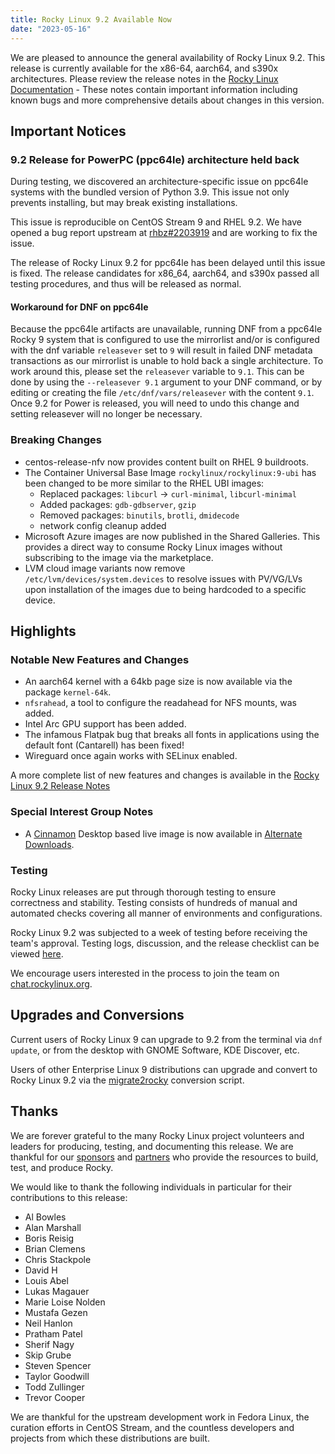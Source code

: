 ```yaml
---
title: Rocky Linux 9.2 Available Now
date: "2023-05-16"
---
```


We are pleased to announce the general availability of Rocky Linux 9.2. This release is currently available for the x86-64, aarch64, and s390x architectures. Please review the release notes in the [Rocky Linux Documentation](https://docs.rockylinux.org/release_notes/9_2) - These notes contain important information including known bugs and more comprehensive details about changes in this version.

## Important Notices

### 9.2 Release for PowerPC (ppc64le) architecture held back

During testing, we discovered an architecture-specific issue on ppc64le systems with the bundled version of Python 3.9. This issue not only prevents installing, but may break existing installations.

This issue is reproducible on CentOS Stream 9 and RHEL 9.2. We have opened a bug report upstream at [rhbz#2203919](https://bugzilla.redhat.com/show_bug.cgi?id=2203919) and are working to fix the issue.

The release of Rocky Linux 9.2 for ppc64le has been delayed until this issue is fixed. The release candidates for x86_64, aarch64, and s390x passed all testing procedures, and thus will be released as normal.

#### Workaround for DNF on ppc64le

Because the ppc64le artifacts are unavailable, running DNF from a ppc64le Rocky 9 system that is configured to use the mirrorlist and/or is configured with the dnf variable `releasever` set to `9` will result in failed DNF metadata transactions as our mirrorlist is unable to hold back a single architecture. To work around this, please set the `releasever` variable to `9.1`. This can be done by using the `--releasever 9.1` argument to your DNF command, or by editing or creating the file `/etc/dnf/vars/releasever` with the content `9.1`. Once 9.2 for Power is released, you will need to undo this change and setting releasever will no longer be necessary.

### Breaking Changes

- centos-release-nfv now provides content built on RHEL 9 buildroots.
- The Container Universal Base Image `rockylinux/rockylinux:9-ubi` has been changed to be more similar to the RHEL UBI images:
  - Replaced packages: `libcurl` -> `curl-minimal`, `libcurl-minimal`
  - Added packages: `gdb-gdbserver`, `gzip`
  - Removed packages: `binutils`, `brotli`, `dmidecode`
  - network config cleanup added
- Microsoft Azure images are now published in the Shared Galleries. This provides a direct way to consume Rocky Linux images without subscribing to the image via the marketplace.
- LVM cloud image variants now remove `/etc/lvm/devices/system.devices` to resolve issues with PV/VG/LVs upon installation of the images due to being hardcoded to a specific device.

## Highlights

### Notable New Features and Changes

- An aarch64 kernel with a 64kb page size is now available via the package `kernel-64k`.
- `nfsrahead`, a tool to configure the readahead for NFS mounts, was added.
- Intel Arc GPU support has been added.
- The infamous Flatpak bug that breaks all fonts in applications using the default font (Cantarell) has been fixed!
- Wireguard once again works with SELinux enabled.

A more complete list of new features and changes is available in the [Rocky Linux 9.2 Release Notes](https://docs.rockylinux.org/release_notes/9_2)

### Special Interest Group Notes

- A [Cinnamon](https://github.com/linuxmint/Cinnamon) Desktop based live image is now available in [Alternate Downloads](https://rockylinux.org/alternative-images).

### Testing

Rocky Linux releases are put through thorough testing to ensure correctness and stability. Testing consists of hundreds of manual and automated checks covering all manner of environments and configurations.

Rocky Linux 9.2 was subjected to a week of testing before receiving the team's approval. Testing logs, discussion, and the release checklist can be viewed [here](https://chat.rockylinux.org/rocky-linux/channels/rocky-release-v92).

We encourage users interested in the process to join the team on [chat.rockylinux.org](https://chat.rockylinux.org/rocky-linux/channels/testing).

## Upgrades and Conversions

Current users of Rocky Linux 9 can upgrade to 9.2 from the terminal via `dnf update`, or from the desktop with GNOME Software, KDE Discover, etc.

Users of other Enterprise Linux 9 distributions can upgrade and convert to Rocky Linux 9.2 via the [migrate2rocky](https://github.com/rocky-linux/rocky-tools/blob/main/migrate2rocky/migrate2rocky9.sh) conversion script.

## Thanks

We are forever grateful to the many Rocky Linux project volunteers and leaders for producing, testing, and documenting this release. We are thankful for our [sponsors](/sponsors) and [partners](/partners) who provide the resources to build, test, and produce Rocky.

We would like to thank the following individuals in particular for their contributions to this release:

- Al Bowles
- Alan Marshall
- Boris Reisig
- Brian Clemens
- Chris Stackpole
- David H
- Louis Abel
- Lukas Magauer
- Marie Loise Nolden
- Mustafa Gezen
- Neil Hanlon
- Pratham Patel
- Sherif Nagy
- Skip Grube
- Steven Spencer
- Taylor Goodwill
- Todd Zullinger
- Trevor Cooper

We are thankful for the upstream development work in Fedora Linux, the curation efforts in CentOS Stream, and the countless developers and projects from which these distributions are built.
